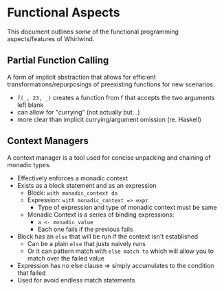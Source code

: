 # Functional Aspects

This document outlines *some* of the functional programming aspects/features of Whirlwind.

## Partial Function Calling

A form of implicit abstraction that allows for efficient transformations/repurposings
of preexisting functions for new scenarios.

- `f(_, 23, _)` creates a function from f that accepts the two arguments left blank
- can allow for "currying" (not actually but...)
- more clear than implicit currying/argument omission (re. Haskell)

## Context Managers

A context manager is a tool used for concise unpacking and chaining of monadic types.

- Effectively enforces a monadic context
- Exists as a block statement and as an expression
  - Block: `with monadic_context do`
  - Expression: `with monadic_context => expr`
    - Type of expression and type of monadic context must be same
  - Monadic Context is a series of binding expressions:
    - `a <- monadic_value`
    - Each one fails if the previous fails
- Block has an `else` that will be run if the context isn't established
  - Can be a plain `else` that justs naively runs
  - Or it can pattern match with `else match to` which will allow you
  to match over the failed value
- Expression has no else clause => simply accumulates to the condition
that failed
- Used for avoid endless match statements
